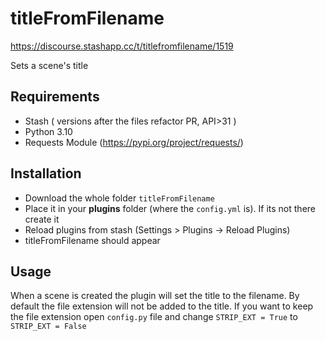 # titleFromFilename

https://discourse.stashapp.cc/t/titlefromfilename/1519

Sets a scene's title

## Requirements
- Stash ( versions after the files refactor PR, API>31 )
- Python 3.10
- Requests Module (https://pypi.org/project/requests/)

## Installation

- Download the whole folder `titleFromFilename`
- Place it in your **plugins** folder (where the `config.yml` is). If its not there create it
- Reload plugins from stash (Settings > Plugins -> Reload Plugins)
- titleFromFilename should appear

## Usage
When a scene is created the plugin will set the title to the filename.
By default the file extension will not be added to the title.
If you want to keep the file extension open `config.py` file and change `STRIP_EXT = True` to `STRIP_EXT = False`



